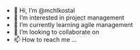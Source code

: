 - 👋 Hi, I’m @mchlkostal
- 👀 I’m interested in project management
- 🌱 I’m currently learning agile management 
- 💞️ I’m looking to collaborate on 
- 📫 How to reach me ...

<!---
mchlkostal/mchlkostal is a ✨ special ✨ repository because its `README.md` (this file) appears on your GitHub profile.
You can click the Preview link to take a look at your changes.
--->
